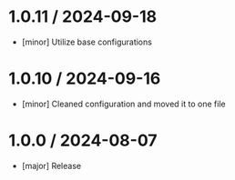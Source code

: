 1.0.11 / 2024-09-18
==================
 - [minor] Utilize base configurations

1.0.10 / 2024-09-16
==================
 - [minor] Cleaned configuration and moved it to one file

1.0.0 / 2024-08-07
==================
 - [major] Release